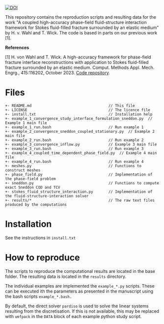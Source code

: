 [![DOI](https://zenodo.org/badge/684649214.svg)](https://zenodo.org/badge/latestdoi/684649214)

This repository contains the reproduction scripts and resulting data for the work "A coupled high-accuracy phase-field fluid-structure interaction framework for Stokes fluid-filled fracture surrounded by an elastic medium" by H. v. Wahl and T. Wick. The code is based in parts on our previous work [1].

**References**

[1] H. von Wahl and T. Wick. A high-accuracy framework for phase-field fracture interface reconstructions with application to Stokes fluid-filled fracture surrounded by an elastic medium. Comput. Methods Appl. Mech. Engrg., 415:116202, October 2023. [Code repository](https://github.com/hvonwah/stationary_phase_field_stokes_fsi/tree/v1).



# Files
```
+- README.md                                   // This file
+- LICENSE                                     // The licence file
+- install.txt                                 // Installation help
+- example_1_convergence_study_interface_formulation_sneddon.py  // Example 1 main file
+- example_1_run.bash						   // Run example 1 
+- example_2_convergence_sneddon_coupled_stationary.py  // Example 2 main file
+- example_2_run.bash                          // Run example 2
+- example_3_convergence_inflow.py             // Example 3 main file
+- example_3_run.bash                          // Run example 3
+- example_4_coupled_time_dependent_phase_field.py  // Example 4 main file
+- example_4_run.bash                          // Run example 4
+- meshes.py                                   // Functions to construct meshes
+- phase_field.py                              // Implementation of the phase-field problem
+- sneddon.py                                  // Functions to compute exact Sneddon COD and TCV
+- stokes_fluid_structure_interaction.py       // Implementation of the fluid-structure-interaction solver
+- results/*                                   // The raw text files produced by the computations 
```

# Installation

See the instructions in `install.txt`

# How to reproduce
The scripts to reproduce the computational results are located in the base folder. The resulting data is located in the `results` directory.

The individual examples are implemented the `example_*.py` scripts. These can be executed ith the parameters as presented in the manuscript using the bash scripts `example_*.bash.`

By default, the direct solver `pardiso` is used to solve the linear systems resulting from the discretisation. If this is not available, this may be replaced with `umfpack` in the `DATA` block of each example python study script.
